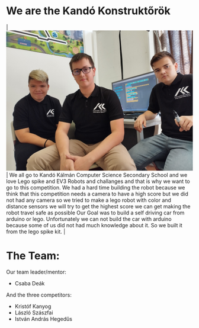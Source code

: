 # We are the Kandó Konstruktőrök

| ![Image description](t-photos/serious.jpg) | 
 We all go to Kandó Kálmán Computer Science Secondary School and we love Lego spike and EV3 Robots and challanges and that is why we want to go to this competition.
We had a hard time building the robot because we think that this competition needs a camera to have a high score but we did not had any camera so we tried to make a lego robot with color and distance sensors we will try to get the highest score we can get making the robot travel safe as possible
Our Goal was to build a self driving car from arduino or lego. Unfortunately we can not build the car with arduino because some of us did not had much knowledge about it. So we built it from the lego spike kit.
|


# The Team:

Our team leader/mentor:
- Csaba Deák

And the three competitors:
- Kristóf Kanyog 
- László Szászfai
- István András Hegedűs 
